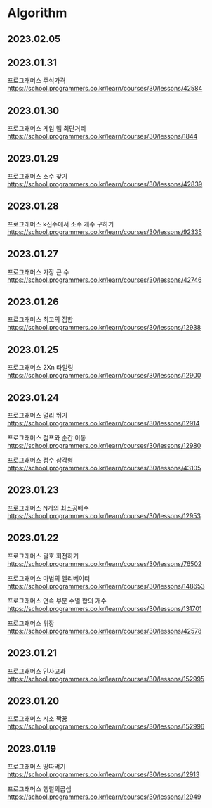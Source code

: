 # Algorithm

## 2023.02.05


## 2023.01.31
프로그래머스 주식가격 https://school.programmers.co.kr/learn/courses/30/lessons/42584

## 2023.01.30
프로그래머스 게임 맵 최단거리 https://school.programmers.co.kr/learn/courses/30/lessons/1844

## 2023.01.29
프로그래머스 소수 찾기 https://school.programmers.co.kr/learn/courses/30/lessons/42839

## 2023.01.28
프로그래머스 k진수에서 소수 개수 구하기 https://school.programmers.co.kr/learn/courses/30/lessons/92335

## 2023.01.27
프로그래머스 가장 큰 수 https://school.programmers.co.kr/learn/courses/30/lessons/42746

## 2023.01.26
프로그래머스 최고의 집합 https://school.programmers.co.kr/learn/courses/30/lessons/12938

## 2023.01.25
프로그래머스 2Xn 타일링 https://school.programmers.co.kr/learn/courses/30/lessons/12900

## 2023.01.24
프로그래머스 멀리 뛰기 https://school.programmers.co.kr/learn/courses/30/lessons/12914

프로그래머스 점프와 순간 이동 https://school.programmers.co.kr/learn/courses/30/lessons/12980

프로그래머스 정수 삼각형 https://school.programmers.co.kr/learn/courses/30/lessons/43105

## 2023.01.23
프로그래머스 N개의 최소공배수 https://school.programmers.co.kr/learn/courses/30/lessons/12953

## 2023.01.22
프로그래머스 괄호 회전하기 https://school.programmers.co.kr/learn/courses/30/lessons/76502

프로그래머스 마법의 엘리베이터 https://school.programmers.co.kr/learn/courses/30/lessons/148653

프로그래머스 연속 부분 수열 합의 개수 https://school.programmers.co.kr/learn/courses/30/lessons/131701

프로그래머스 위장 https://school.programmers.co.kr/learn/courses/30/lessons/42578

## 2023.01.21
프로그래머스 인사고과 https://school.programmers.co.kr/learn/courses/30/lessons/152995

## 2023.01.20
프로그래머스 시소 짝꿍 https://school.programmers.co.kr/learn/courses/30/lessons/152996

## 2023.01.19
프로그래머스 땅따먹기 https://school.programmers.co.kr/learn/courses/30/lessons/12913

프로그래머스 행렬의곱셈 https://school.programmers.co.kr/learn/courses/30/lessons/12949

